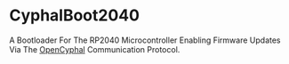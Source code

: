 # CyphalBoot2040

A Bootloader For The RP2040 Microcontroller Enabling Firmware Updates Via The [OpenCyphal](https://opencyphal.org/) Communication Protocol.
